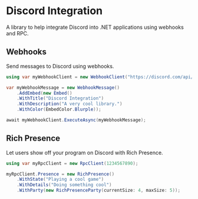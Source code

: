 ﻿# Discord Integration

A library to help integrate Discord into .NET applications using webhooks and RPC.

## Webhooks

Send messages to Discord using webhooks.

```cs
using var myWebhookClient = new WebhookClient("https://discord.com/api/webhooks/1234567890/abcdefghijklmnopqrstuvwxyz");

var myWebhookMessage = new WebhookMessage()
    .AddEmbed(new Embed()
    .WithTitle("Discord Integration")
    .WithDescription("A very cool library.")
    .WithColor(EmbedColor.Blurple));

await myWebhookClient.ExecuteAsync(myWebhookMessage);
```

## Rich Presence

Let users show off your program on Discord with Rich Presence.

```cs
using var myRpcClient = new RpcClient(1234567890);

myRpcClient.Presence = new RichPresence()
    .WithState("Playing a cool game")
    .WithDetails("Doing something cool")
    .WithParty(new RichPresenceParty(currentSize: 4, maxSize: 5));
```
